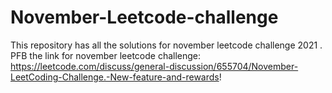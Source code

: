# November-Leetcode-challenge

This repository has all the solutions for november leetcode challenge 2021 .
PFB the link for november leetcode challenge:
https://leetcode.com/discuss/general-discussion/655704/November-LeetCoding-Challenge.-New-feature-and-rewards!
